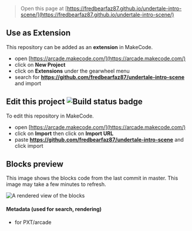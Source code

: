 
> Open this page at [https://fredbearfaz87.github.io/undertale-intro-scene/](https://fredbearfaz87.github.io/undertale-intro-scene/)

## Use as Extension

This repository can be added as an **extension** in MakeCode.

* open [https://arcade.makecode.com/](https://arcade.makecode.com/)
* click on **New Project**
* click on **Extensions** under the gearwheel menu
* search for **https://github.com/fredbearfaz87/undertale-intro-scene** and import

## Edit this project ![Build status badge](https://github.com/fredbearfaz87/undertale-intro-scene/workflows/MakeCode/badge.svg)

To edit this repository in MakeCode.

* open [https://arcade.makecode.com/](https://arcade.makecode.com/)
* click on **Import** then click on **Import URL**
* paste **https://github.com/fredbearfaz87/undertale-intro-scene** and click import

## Blocks preview

This image shows the blocks code from the last commit in master.
This image may take a few minutes to refresh.

![A rendered view of the blocks](https://github.com/fredbearfaz87/undertale-intro-scene/raw/master/.github/makecode/blocks.png)

#### Metadata (used for search, rendering)

* for PXT/arcade
<script src="https://makecode.com/gh-pages-embed.js"></script><script>makeCodeRender("{{ site.makecode.home_url }}", "{{ site.github.owner_name }}/{{ site.github.repository_name }}");</script>
